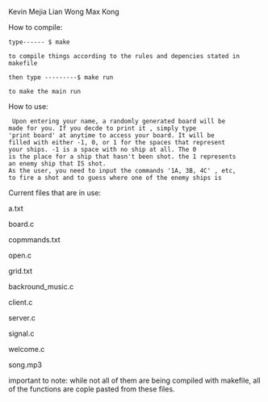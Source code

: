 Kevin Mejia
Lian Wong 
Max Kong

How to compile:
	
	type------ $ make
	
	to compile things according to the rules and depencies stated in makefile
	
	then type ---------$ make run
 	
 	to make the main run

How to use:
	 
	 Upon entering your name, a randomly generated board will be
	made for you. If you decde to print it , simply type
	'print board' at anytime to access your board. It will be
	filled with either -1, 0, or 1 for the spaces that represent 
	your ships. -1 is a space with no ship at all. The 0 
	is the place for a ship that hasn't been shot. the 1 represents
	an enemy ship that IS shot. 
	As the user, you need to input the commands '1A, 3B, 4C' , etc,
	to fire a shot and to guess where one of the enemy ships is

Current files that are in use:

a.txt

board.c

copmmands.txt

open.c

grid.txt

backround_music.c

client.c

server.c

signal.c

welcome.c

song.mp3

important to note: while not all of them are being compiled with 
makefile, all of the functions are cople pasted from these files.

